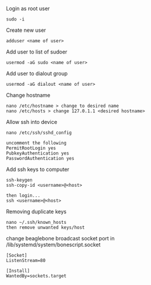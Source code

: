 Login as root user
```
sudo -i
```

Create new user
```
adduser <name of user>
```

Add user to list of sudoer 
```
usermod -aG sudo <name of user>
```

Add user to dialout group
```
usermod -aG dialout <name of user>
```

Change hostname
```
nano /etc/hostname > change to desired name
nano /etc/hosts > change 127.0.1.1 <desired hostname>
```

Allow ssh into device
```
nano /etc/ssh/sshd_config

uncomment the following
PermitRootLogin yes
PubkeyAuthentication yes
PasswordAuthentication yes
```

Add ssh keys to computer
```
ssh-keygen
ssh-copy-id <username>@<host>

then login...
ssh <username>@<host>
```

Removing duplicate keys
```
nano ~/.ssh/known_hosts
then remove unwanted keys/host
```

change beaglebone broadcast socket port in /lib/systemd/system/bonescript.socket 
```
[Socket]
ListenStream=80

[Install]
WantedBy=sockets.target
```
